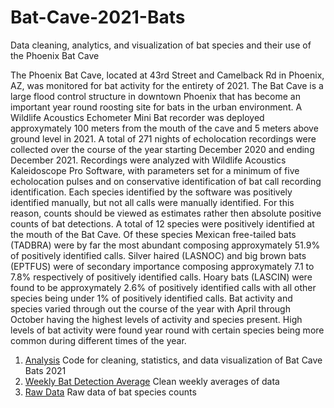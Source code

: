 # Bat-Cave-2021-Bats
Data cleaning, analytics, and visualization of bat species and their use of the Phoenix Bat Cave

The Phoenix Bat Cave, located at 43rd Street and Camelback Rd in Phoenix, AZ, was monitored for bat activity for the entirety of 2021. The Bat Cave is a large flood control structure in downtown Phoenix that has become an important year round roosting site for bats in the urban environment. A Wildlife Acoustics Echometer Mini Bat recorder was deployed approxymately 100 meters from the mouth of the cave and 5 meters above ground level in 2021. A total of 271 nights of echolocation recordings were collected over the course of the year starting December 2020 and ending December 2021. Recordings were analyzed with Wildlife Acoustics Kaleidoscope Pro Software, with parameters set for a minimum of five echolocation pulses and on conservative identification of bat call recording identification. Each species identified by the software was positively identified manually, but not all calls were manually identified. For this reason, counts should be viewed as estimates rather then absolute positive counts of bat detections. A total of 12 species were positively identified at the mouth of the Bat Cave. Of these species Mexican free-tailed bats (TADBRA) were by far the most abundant composing approxymately 51.9% of positively identified calls. Silver haired (LASNOC) and big brown bats (EPTFUS) were of secondary importance composing approxymately 7.1 to 7.8% respectively of positively identified calls. Hoary bats (LASCIN) were found to be approxymately 2.6% of positively identified calls with all other species being under 1% of positively identified calls. Bat activity and species varied through out the course of the year with April through October having the highest levels of activity and species present. High levels of bat activity were found year round with certain species being more common during different times of the year.

1. [Analysis](https://github.com/haberkornm/Bat-Cave-2021-Bats/blob/main/Bat%20Cave%202021.ipynb)  Code for cleaning, statistics, and data visualization of Bat Cave Bats 2021
2. [Weekly Bat Detection Average](https://github.com/haberkornm/Bat-Cave-2021-Bats/blob/main/batcaveweekly.csv)  Clean weekly averages of data
3. [Raw Data](https://github.com/haberkornm/Bat-Cave-2021-Bats/blob/main/Bat%20Cave%20Master.xlsx)  Raw data of bat species counts
